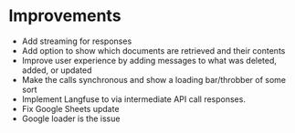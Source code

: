 # Improvements

* Add streaming for responses
* Add option to show which documents are retrieved and their contents
* Improve user experience by adding messages to what was deleted, added, or updated
* Make the calls synchronous and show a loading bar/throbber of some sort
* Implement Langfuse to via intermediate API call responses.
* Fix Google Sheets update
* Google loader is the issue
